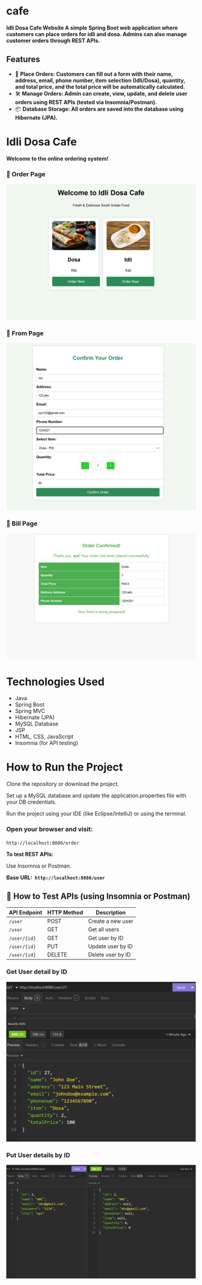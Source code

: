 # cafe

**Idli Dosa Cafe Website
A simple Spring Boot web application where customers can place orders for idli and dosa. Admins can also manage customer orders through REST APIs.**

##    Features
- 📄 **Place Orders: Customers can fill out a form with their name, address, email, phone number, item selection (Idli/Dosa), quantity, and total price, and the total price will be automatically calculated.**
- 🛠 **Manage Orders: Admin can create, view, update, and delete user orders using REST APIs (tested via Insomnia/Postman).**
- 📦 **Database Storage: All orders are saved into the database using Hibernate (JPA).**


# Idli Dosa Cafe

**Welcome to the online ordering system!**
 
### 🥞 Order Page

![WelCome Page](src/main/resources/static/images/homepage.png)


### 🧾 From Page
![Form_page](src/main/resources/static/images/orderForm.png)

### 🧾 Bill Page

![Bill_page](src/main/resources/static/images/Bill.png)
# Technologies Used

* Java
* Spring Boot
* Spring MVC
* Hibernate (JPA)
* MySQL Database
* JSP
* HTML, CSS, JavaScript
* Insomnia (for API testing)



# **How to Run the Project**

Clone the repository or download the project.

Set up a MySQL database and update the application.properties file with your DB credentials.

Run the project using your IDE (like Eclipse/IntelliJ) or using the terminal.

### **Open your browser and visit:**

`http://localhost:8080/order`

**To test REST APIs:**

Use Insomnia or Postman.

**Base URL:` http://localhost:8080/user`**

## 🧪 How to Test APIs (using Insomnia or Postman)

| API Endpoint     | HTTP Method | Description            |
|------------------|-------------|------------------------|
| `/user`          | POST        | Create a new user       |
| `/user`          | GET         | Get all users           |
| `/user/{id}`     | GET         | Get user by ID          |
| `/user/{id}`     | PUT         | Update user by ID       |
| `/user/{id}`     | DELETE      | Delete user by ID       |


### Get User detail by ID
![GetUser](src/main/resources/static/images/GetUser.png)


### Put User details by ID
![put user details by id](src/main/resources/static/images/Put.png)
